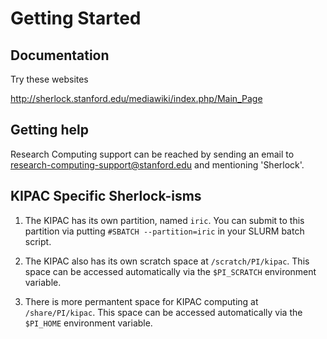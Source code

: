Getting Started
===============

Documentation
-------------
Try these websites

http://sherlock.stanford.edu/mediawiki/index.php/Main_Page

Getting help
------------

Research Computing support can be reached by sending an email to research-computing-support@stanford.edu and mentioning 'Sherlock'.

KIPAC Specific Sherlock-isms
----------------------------

1. The KIPAC has its own partition, named `iric`. You can submit to this partition via putting `#SBATCH --partition=iric` in your SLURM batch script.

2. The KIPAC also has its own scratch space at `/scratch/PI/kipac`. This space can be accessed automatically via the `$PI_SCRATCH` environment variable. 

3. There is more permantent space for KIPAC computing at `/share/PI/kipac`. This space can be accessed automatically via the `$PI_HOME` environment variable. 


